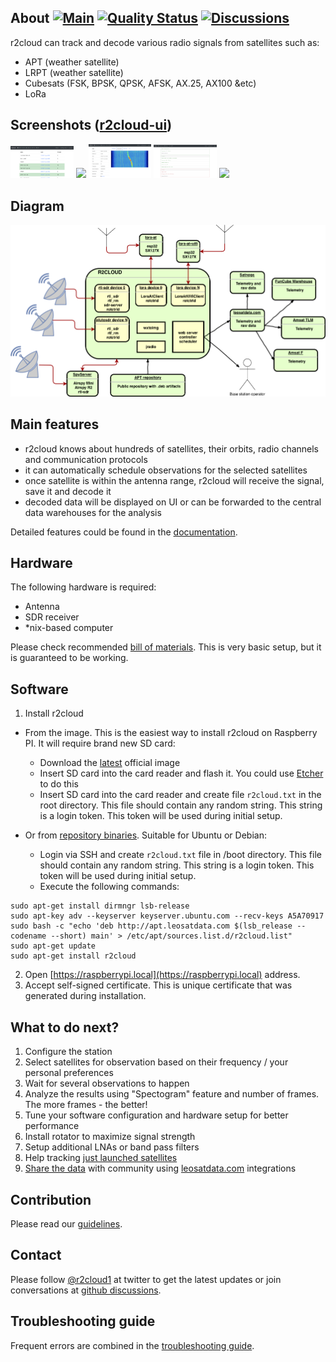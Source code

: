 ## About [![Main](https://github.com/dernasherbrezon/r2cloud/actions/workflows/build.yml/badge.svg)](https://github.com/dernasherbrezon/r2cloud/actions/workflows/build.yml) [![Quality Status](https://sonarcloud.io/api/project_badges/measure?project=ru.r2cloud%3Ar2cloud&metric=alert_status)](https://sonarcloud.io/dashboard?id=ru.r2cloud%3Ar2cloud) [![Discussions](https://img.shields.io/badge/discussions-chat-green)](https://github.com/dernasherbrezon/r2cloud/discussions)

r2cloud can track and decode various radio signals from satellites such as:

  - APT (weather satellite)
  - LRPT (weather satellite)
  - Cubesats (FSK, BPSK, QPSK, AFSK, AX.25, AX100 &etc)
  - LoRa
 
## Screenshots ([r2cloud-ui](https://github.com/dernasherbrezon/r2cloud-ui)) 

<img src="https://github.com/dernasherbrezon/r2cloud/raw/master/docs/screen1.png" width="20%">&nbsp;<img src="https://github.com/dernasherbrezon/r2cloud/raw/master/docs/screen2.png" width="20%">&nbsp;<img src="https://github.com/dernasherbrezon/r2cloud/raw/master/docs/screen3.png" width="20%">&nbsp;<img src="https://github.com/dernasherbrezon/r2cloud/raw/master/docs/screen4.png" width="20%">&nbsp;<img src="https://github.com/dernasherbrezon/r2cloud/raw/master/docs/screen5.png" width="18%">
 
## Diagram

![diagram](docs/diagram.png)

## Main features

 - r2cloud knows about hundreds of satellites, their orbits, radio channels and communication protocols
 - it can automatically schedule observations for the selected satellites
 - once satellite is within the antenna range, r2cloud will receive the signal, save it and decode it
 - decoded data will be displayed on UI or can be forwarded to the central data warehouses for the analysis

Detailed features could be found in the [documentation](https://github.com/dernasherbrezon/r2cloud/wiki/Features).

## Hardware

The following hardware is required:

 - Antenna
 - SDR receiver
 - *nix-based computer

Please check recommended [bill of materials](https://github.com/dernasherbrezon/r2cloud/wiki/Bill-of-materials). This is very basic setup, but it is guaranteed to be working.

## Software 

1. Install r2cloud
  - From the image. This is the easiest way to install r2cloud on Raspberry PI. It will require brand new SD card:
    - Download the [latest](http://apt.leosatdata.com/dist/image_2024-05-04-r2cloud-lite.zip) official image
    - Insert SD card into the card reader and flash it. You could use [Etcher](https://etcher.io) to do this
    - Insert SD card into the card reader and create file ```r2cloud.txt``` in the root directory. This file should contain any random string. This string is a login token. This token will be used during initial setup.
  
  - Or from [repository binaries](https://leosatdata.com/apt.html). Suitable for Ubuntu or Debian:
    - Login via SSH and create ```r2cloud.txt``` file in /boot directory. This file should contain any random string. This string is a login token. This token will be used during initial setup.
    - Execute the following commands:
```
sudo apt-get install dirmngr lsb-release
sudo apt-key adv --keyserver keyserver.ubuntu.com --recv-keys A5A70917
sudo bash -c "echo 'deb http://apt.leosatdata.com $(lsb_release --codename --short) main' > /etc/apt/sources.list.d/r2cloud.list"
sudo apt-get update
sudo apt-get install r2cloud
```
2. Open [https://raspberrypi.local](https://raspberrypi.local) address.
3. Accept self-signed certificate. This is unique certificate that was generated during installation.

## What to do next?

 1. Configure the station
 2. Select satellites for observation based on their frequency / your personal preferences
 3. Wait for several observations to happen
 4. Analyze the results using "Spectogram" feature and number of frames. The more frames - the better!
 5. Tune your software configuration and hardware setup for better performance
 6. Install rotator to maximize signal strength
 7. Setup additional LNAs or band pass filters 
 8. Help tracking [just launched satellites](https://github.com/dernasherbrezon/r2cloud/wiki/Tracking-newly-launched-satellites)
 9. [Share the data](https://github.com/dernasherbrezon/r2cloud/wiki/LEOSatData) with community using [leosatdata.com](https://leosatdata.com) integrations

## Contribution

Please read our [guidelines](https://github.com/dernasherbrezon/r2cloud/wiki/Contribution).

## Contact

Please follow [@r2cloud1](https://twitter.com/r2cloud1) at twitter to get the latest updates or join conversations at [github discussions](https://github.com/dernasherbrezon/r2cloud/discussions).

## Troubleshooting guide

Frequent errors are combined in the [troubleshooting guide](https://github.com/dernasherbrezon/r2cloud/wiki/Troubleshooting-guide).

